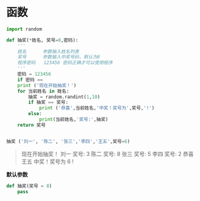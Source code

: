 # 函数

```python
import random

def 抽奖(*姓名, 奖号=8,密码):
    '''
    姓名      参数输入姓名列表
    奖号      参数输入中奖号码，默认为8
    程序密码   123456 密码正确才可以使用程序
    '''
    密码 = 123456
    if 密码 ==
    print ('现在开始抽奖！')
    for 当前姓名 in 姓名:
        抽奖 = random.randint(1,10)
        if 抽奖 == 奖号:
            print ('恭喜',当前姓名,'中奖！奖号为',奖号,'!')
        else:
            print(当前姓名,'奖号:',抽奖)
    return 奖号


抽奖 ('刘一', '陈二', '张三','李四','王五',奖号=6)
```
> 现在开始抽奖！
刘一 奖号: 3
陈二 奖号: 8
张三 奖号: 5
李四 奖号: 2
恭喜 王五 中奖！奖号为 6 !

**默认参数**
```python
def 抽奖(奖号 = 8)
    pass
```
